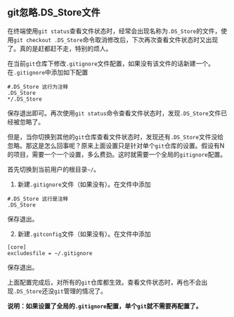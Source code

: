 ## git忽略.DS_Store文件

在终端使用`git status`查看文件状态时，经常会出现名称为`.DS_Store`的文件，使用`git checkout .DS_Store`命令取消修改后，下次再次查看文件状态时又出现了。真的是赶都赶不走，特别的烦人。

在当前`git`仓库下修改`.gitignore`文件配置，如果没有该文件的话新建一个。在`.gitignore`中添加如下配置
```
#.DS_Store 这行为注释
.DS_Store
*/.DS_Store
```
保存退出即可。再次使用`git status`命令查看文件状态时，发现`.DS_Store`文件已经被忽略了。

但是，当你切换到其他的`git`仓库查看文件状态时，发现还有`.DS_Store`文件没给忽略。那这是怎么回事呢？原来上面设置只是针对单个`git`仓库的设置。假设有N的项目，需要一个一个设置，多么费劲。这时就需要一个全局的`gitignore`配置。

首先切换到当前用户的根目录`~/`。

1. 新建`.gitignore`文件（如果没有）。在文件中添加
```
#.DS_Store 这行是注释
.DS_Store
```
保存退出。

2. 新建`.gitconfig`文件（如果没有）。在文件中添加
```
[core]
excludesfile = ~/.gitignore
```
保存退出。

上面配置完成后，对所有的`git`仓库都生效。查看文件状态时，再也不会出现`.DS_Store`还没`git`管理的情况了。

**说明：如果设置了全局的`.gitignore`配置，单个`git`就不需要再配置了。**

